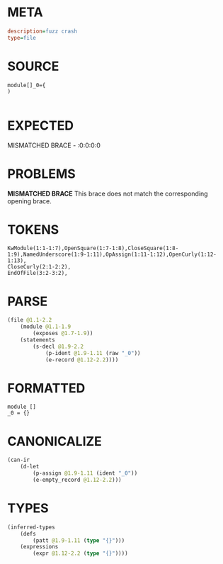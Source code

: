 # META
~~~ini
description=fuzz crash
type=file
~~~
# SOURCE
~~~roc
module[]_0={
)
 
~~~
# EXPECTED
MISMATCHED BRACE - :0:0:0:0
# PROBLEMS
**MISMATCHED BRACE**
This brace does not match the corresponding opening brace.

# TOKENS
~~~zig
KwModule(1:1-1:7),OpenSquare(1:7-1:8),CloseSquare(1:8-1:9),NamedUnderscore(1:9-1:11),OpAssign(1:11-1:12),OpenCurly(1:12-1:13),
CloseCurly(2:1-2:2),
EndOfFile(3:2-3:2),
~~~
# PARSE
~~~clojure
(file @1.1-2.2
	(module @1.1-1.9
		(exposes @1.7-1.9))
	(statements
		(s-decl @1.9-2.2
			(p-ident @1.9-1.11 (raw "_0"))
			(e-record @1.12-2.2))))
~~~
# FORMATTED
~~~roc
module []
_0 = {}

~~~
# CANONICALIZE
~~~clojure
(can-ir
	(d-let
		(p-assign @1.9-1.11 (ident "_0"))
		(e-empty_record @1.12-2.2)))
~~~
# TYPES
~~~clojure
(inferred-types
	(defs
		(patt @1.9-1.11 (type "{}")))
	(expressions
		(expr @1.12-2.2 (type "{}"))))
~~~
